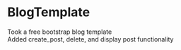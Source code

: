 # BlogTemplate

Took a free bootstrap blog template
<br>
Added create_post, delete, and display post functionality
